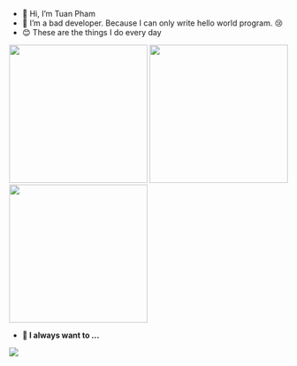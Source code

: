 - 👋 Hi, I’m Tuan Pham
- 👀 I’m a bad developer. Because I can only write hello world program. :cry:
- :blush: These are the things I do every day

<div>
  <img src="https://media.giphy.com/media/3osxY7eI6enqNBo2mQ/giphy.gif" width="250"/>
  <img src="https://media.giphy.com/media/MGdfeiKtEiEPS/giphy.gif" width="250"/>
  <img src="https://media.giphy.com/media/Jap1tdjahS0rm/giphy.gif" width="250"/>
</div>


- **:thinking: I always want to ...**

![](https://media.giphy.com/media/3XEgV9kfwLy1i/giphy.gif)

